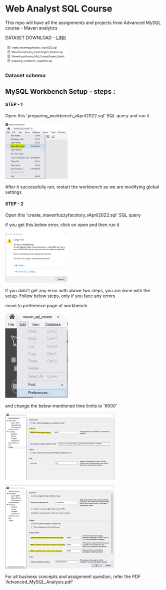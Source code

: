 
# Web Analyst SQL Course
This repo will have all the assignments and projects from Advanced MySQL course - Maven analytics 

DATASET DOWNLOAD - [LINK](https://drive.google.com/file/d/1OhEyPDz_jzhuy2rMagq70bHnecvBt4S-/view?usp=sharing)

<p algin="center">
    <img src="https://github.com/Naveen-S6/Web_Analyst_MySQL_Course_Udemy/blob/main/Resources/dataset.png" width="200">
</p>

### Dataset schema 



## MySQL Workbench Setup - steps :

#### STEP - 1
Open this 'preparing_workbench_vApril2022.sql' SQL query and run it

<p algin="center">
    <img src="https://github.com/Naveen-S6/Web_Analyst_MySQL_Course_Udemy/blob/main/Resources/sql_1.png" width="200">
</p>

After it successfully ran, restart the workbench as we are modifying global settings

#### STEP - 2

Open this 'create_mavenfuzzyfacotory_vApril2022.sql' SQL query

if you get this below error, click on open and then run it

<p algin="center">
    <img src="https://github.com/Naveen-S6/Web_Analyst_MySQL_Course_Udemy/blob/main/Resources/workbench_error.png" width="200">
</p>




If you didn't get any error with above two steps, you are done with the setup. Follow
below steps, only if you face any errors


move to preference page of workbench

<p algin="center">
    <img src="https://github.com/Naveen-S6/Web_Analyst_MySQL_Course_Udemy/blob/main/Resources/sql_2.png" width="200">
</p>

and change the below-mentioned time limits to '6000'

<p algin="center">
    <img src="https://github.com/Naveen-S6/Web_Analyst_MySQL_Course_Udemy/blob/main/Resources/sql_3.png" width="350">
</p>

<p algin="center">
    <img src="https://github.com/Naveen-S6/Web_Analyst_MySQL_Course_Udemy/blob/main/Resources/sql_4.png" width="350">
</p>


For all business concepts and assignment question, refer the PDF 'Advanced_MySQL_Analysis.pdf'